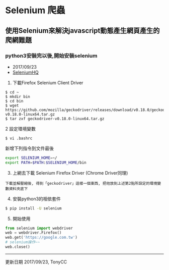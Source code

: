# Selenium 爬蟲

## 使用Selenium來解決javascript動態產生網頁產生的爬網難題

### python3安裝完以後,開始安裝selenium
- 2017/09/23
- [SeleniumHQ](http://www.seleniumhq.org/)


1. 下載Firefox Selenium Client Driver
```
$ cd ~
$ mkdir bin
$ cd bin
$ wget https://github.com/mozilla/geckodriver/releases/download/v0.18.0/geckodriver-v0.18.0-linux64.tar.gz
$ tar zxf geckodriver-v0.18.0-linux64.tar.gz
```
2 設定環境變數
```
$ vi .bashrc
```

新增下列指令到文件最後
```sh
export SELENIUM_HOME=~/
export PATH=$PATH:$SELENIUM_HOME/bin
```

3. 上網去下載 Selenium Firefox Driver (Chrome Driver同理)

```
下載並解壓縮後, 得到「geckodriver」這樣一個東西, 把他放到上述第2點所設定的環境變數資料夾底下
```

4. 安裝python3的相依套件
```sh
$ pip install -U selenium
```


5. 開始使用
```python
from selenium import webdriver
web = webdriver.Firefox()
web.get('https://google.com.tw')
# selenium操作~~
web.close()
```

---
更新日期 2017/09/23, TonyCC

